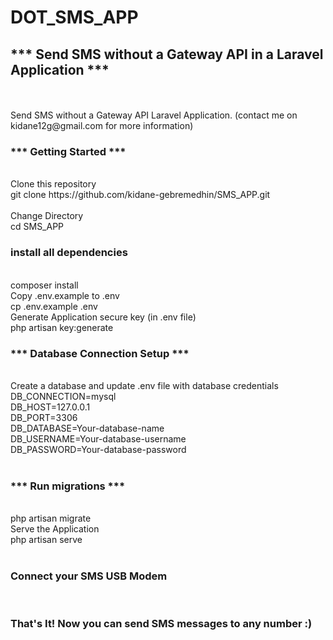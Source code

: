 # DOT_SMS_APP
<h2>*** Send SMS without a Gateway API in a Laravel Application ***</h2>
<br><br>
Send SMS without a Gateway API Laravel Application. (contact me on kidane12g@gmail.com for more information)
<br>
<h3>*** Getting Started ***</h3>
<br>
Clone this repository
<br>
git clone https://github.com/kidane-gebremedhin/SMS_APP.git
<br>
<br>
Change Directory
<br>
cd SMS_APP
<br>
<h3>install all dependencies</h3>
<br>
composer install 
<br>
Copy .env.example to .env
<br>
cp .env.example .env
<br>
Generate Application secure key (in .env file)
<br>
php artisan key:generate
<br>

<h3>*** Database Connection Setup ***</h3>
<br>
Create a database and update .env file with database credentials
<br>
DB_CONNECTION=mysql
<br>
DB_HOST=127.0.0.1
<br>
DB_PORT=3306
<br>
DB_DATABASE=Your-database-name
<br>
DB_USERNAME=Your-database-username
<br>
DB_PASSWORD=Your-database-password
<br>
<br>
<h3>*** Run migrations ***</h3>
<br>
php artisan migrate
<br>
Serve the Application
<br>
php artisan serve
<br>
<br>
<h3>Connect your SMS USB Modem</h3>
<br>
<h3>That's It! Now you can send SMS messages to any number :)</h3>
